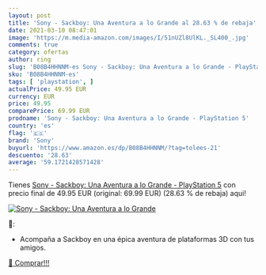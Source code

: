 ```yaml
---
layout: post
title: 'Sony - Sackboy: Una Aventura a lo Grande al 28.63 % de rebaja'
date: 2021-03-10 08:47:01
image: 'https://m.media-amazon.com/images/I/51nUZl8UlKL._SL400_.jpg'
comments: true
category: ofertas
author: ring
slug: 'B08B4HHNNM-es Sony - Sackboy: Una Aventura a lo Grande - PlayStation 5'
sku: 'B08B4HHNNM-es'
tags: [ 'playstation', ]
actualPrice: 49.95 EUR
currency: EUR
price: 49.95
comparePrice: 69.99 EUR
prodname: 'Sony - Sackboy: Una Aventura a lo Grande - PlayStation 5'
country: 'es'
flag: '🇪🇸'
brand: 'Sony'
buyurl: 'https://www.amazon.es/dp/B08B4HHNNM/?tag=tolees-21'
descuento: '28.63'
average: '59.1721428571428'
---
```


Tienes [Sony - Sackboy: Una Aventura a lo Grande - PlayStation 5](https://www.amazon.es/dp/B08B4HHNNM/?tag=tolees-21) con precio final de  49.95 EUR (original: 69.99 EUR) (28.63 %  de rebaja) aqui!

[![Sony - Sackboy: Una Aventura a lo Grande](https://m.media-amazon.com/images/I/51nUZl8UlKL._SL400_.jpg)](https://www.amazon.es/dp/B08B4HHNNM/?tag=tolees-21)

🔎:

- Acompaña a Sackboy en una épica aventura de plataformas 3D con tus amigos.

[🛒 Comprar!!!](https://www.amazon.es/dp/B08B4HHNNM/?tag=tolees-21)
